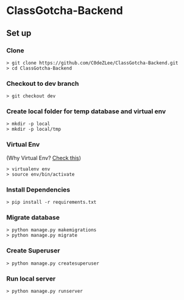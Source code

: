 # ClassGotcha-Backend

## Set up

### Clone
```
> git clone https://github.com/C0deZLee/ClassGotcha-Backend.git
> cd ClassGotcha-Backend
```
### Checkout to dev branch

```
> git checkout dev
```

### Create local folder for temp database and virtual env

```
> mkdir -p local
> mkdir -p local/tmp
```

### Virtual Env
(Why Virtual Env? [Check this](https://www.davidfischer.name/2010/04/why-you-should-be-using-pip-and-virtualenv/))
```
> virtualenv env
> source env/bin/activate
```
### Install Dependencies

```
> pip install -r requirements.txt
```

### Migrate database

```
> python manage.py makemigrations
> python manage.py migrate
```

### Create Superuser

```
> python manage.py createsuperuser
```

### Run local server

```
> python manage.py runserver
```

